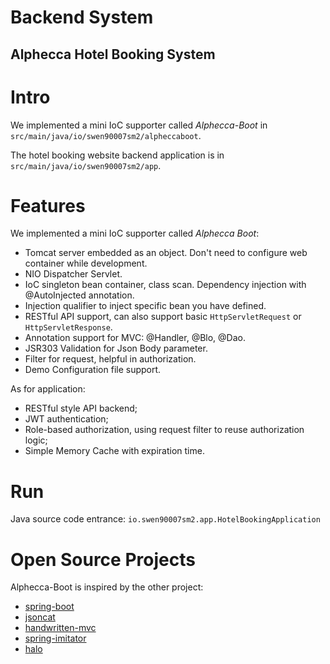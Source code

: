 # Backend System

## Alphecca Hotel Booking System
 
# Intro

We implemented a mini IoC supporter called *Alphecca-Boot* in `src/main/java/io/swen90007sm2/alpheccaboot`.

The hotel booking website backend application is in `src/main/java/io/swen90007sm2/app`.

# Features

We implemented a mini IoC supporter called *Alphecca Boot*:
- Tomcat server embedded as an object. Don't need to configure web container while development.
- NIO Dispatcher Servlet.
- IoC singleton bean container, class scan. Dependency injection with @AutoInjected annotation.
- Injection qualifier to inject specific bean you have defined.
- RESTful API support, can also support basic `HttpServletRequest` or `HttpServletResponse`.
- Annotation support for MVC: @Handler, @Blo, @Dao.
- JSR303 Validation for Json Body parameter.
- Filter for request, helpful in authorization.
- Demo Configuration file support.

As for application:
- RESTful style API backend;
- JWT authentication;
- Role-based authorization, using request filter to reuse authorization logic;
- Simple Memory Cache with expiration time.

# Run
Java source code entrance: `io.swen90007sm2.app.HotelBookingApplication`

# Open Source Projects

Alphecca-Boot is inspired by the other project:

- [spring-boot](https://github.com/spring-projects/spring-boot)
- [jsoncat](https://github.com/Snailclimb/jsoncat)
- [handwritten-mvc](https://github.com/tyshawnlee/handwritten-mvc)
- [spring-imitator](https://github.com/Blackmesa-Canteen/spring-imitator)
- [halo](https://github.com/halo-dev/halo)